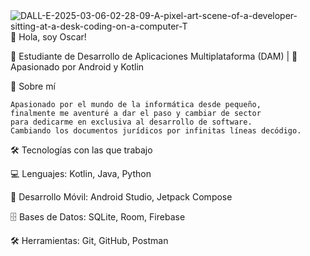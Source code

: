 <img src="https://i.ibb.co/1J26r5JD/DALL-E-2025-03-06-02-28-09-A-pixel-art-scene-of-a-developer-sitting-at-a-desk-coding-on-a-computer-T.webp" alt="DALL-E-2025-03-06-02-28-09-A-pixel-art-scene-of-a-developer-sitting-at-a-desk-coding-on-a-computer-T" border="0">
👋 Hola, soy Oscar!

🚀 Estudiante de Desarrollo de Aplicaciones Multiplataforma (DAM) | 📱 Apasionado por Android y Kotlin

📌 Sobre mí

    Apasionado por el mundo de la informática desde pequeño,
    finalmente me aventuré a dar el paso y cambiar de sector 
    para dedicarme en exclusiva al desarrollo de software.
    Cambiando los documentos jurídicos por infinitas líneas decódigo.

🛠 Tecnologías con las que trabajo

💻 Lenguajes: Kotlin, Java, Python

📱 Desarrollo Móvil: Android Studio, Jetpack Compose

🗄️ Bases de Datos: SQLite, Room, Firebase

🛠 Herramientas: Git, GitHub, Postman
